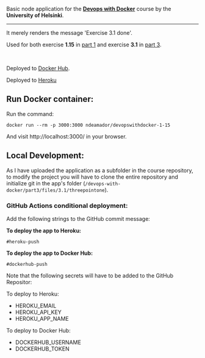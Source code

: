 Basic node application for the [**Devops with Docker**](https://devopswithdocker.com/) course by the **University of Helsinki**.

***

It merely renders the message 'Exercise 3.1 done'.

Used for both exercise **1.15** in [part 1](https://devopswithdocker.com/part1/) and exercise **3.1** in [part 3](https://devopswithdocker.com/part3/).

<br>

Deployed to [Docker Hub](https://hub.docker.com/repository/docker/ndeamador/devopswithdocker-1-15).

Deployed to [Heroku](https://ndeamador-devopsdocker-3-1.herokuapp.com/)


## Run Docker container:

Run the command:

```
docker run --rm -p 3000:3000 ndeamador/devopswithdocker-1-15
```

And visit http://localhost:3000/ in your browser.


## Local Development:

As I have uploaded the application as a subfolder in the course repository, to modify the project you will have to clone the entire repository and initialize git in the app's folder (`/devops-with-docker/part3/files/3.1/threepointone`).

### GitHub Actions conditional deployment:

Add the following strings to the GitHub commit message:

**To deploy the app to Heroku:**

```
#heroku-push
```

**To deploy the app to Docker Hub:**

```
#dockerhub-push
```

Note that the following secrets will have to be added to the GitHub Repositor:

To deploy to Heroku:
* HEROKU_EMAIL
* HEROKU_API_KEY
* HEROKU_APP_NAME

To deploy to Docker Hub:
* DOCKERHUB_USERNAME
* DOCKERHUB_TOKEN
